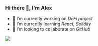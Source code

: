 ### Hi there 👋, I'm Alex


- 🔭 I’m currently working on *DeFi project*
- 🌱 I’m currently learning *React, Solidity*
- 👯 I’m looking to collaborate on *GitHub*

<img 
   src="https://github-readme-stats.vercel.app/api?username=a3ka&show_icons=true&theme=tokyonight" 
/>

<!--
**a3ka/a3ka** is a ✨ _special_ ✨ repository because its `README.md` (this file) appears on your GitHub profile.

Here are some ideas to get you started:

- 🤔 I’m looking for help with ...
- 💬 Ask me about ...
- 📫 How to reach me: ...
- 😄 Pronouns: ...
- ⚡ Fun fact: ...
-->

